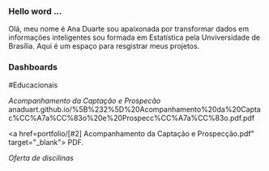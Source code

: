 
### Hello word ...

Olá, meu nome é Ana Duarte sou apaixonada por transformar dados em informações inteligentes sou formada em Estatística pela Unviversidade de Brasília. Aqui é um espaço para resgistrar meus projetos.

### Dashboards

#Educacionais


*Acompanhamento da Captação e Prospecão*
anaduart.github.io/%5B%232%5D%20Acompanhamento%20da%20Captac%CC%A7a%CC%83o%20e%20Prospecc%CC%A7a%CC%83o.pdf.pdf

<a href=portfolio/[#2] Acompanhamento da Captação e Prospecção.pdf" target="_blank"> PDF.</a>

*Oferta de discilinas*



